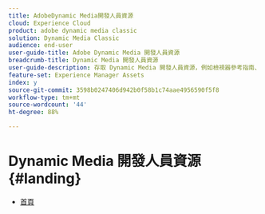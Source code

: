 ```yaml
---
title: AdobeDynamic Media開發人員資源
cloud: Experience Cloud
product: adobe dynamic media classic
solution: Dynamic Media Classic
audience: end-user
user-guide-title: Adobe Dynamic Media 開發人員資源
breadcrumb-title: Dynamic Media 開發人員資源
user-guide-description: 存取 Dynamic Media 開發人員資源，例如檢視器參考指南、影像製作系統 API、影像服務和演算 API，以及封存的 Scene7 發行說明。
feature-set: Experience Manager Assets
index: y
source-git-commit: 3598b0247406d942b0f58b1c74aae4956590f5f8
workflow-type: tm+mt
source-wordcount: '44'
ht-degree: 88%

---
```



# Dynamic Media 開發人員資源{#landing}

+ [首頁](home.md)

<!--This TOC may not be necessary. Not sure, so leaving it in.
+ [Viewers Reference Guide](/help/aem-viewers-ref/homeviewers.md)
+ [IS/IR API](/help/aem-is-ir-api/homeisir.md)
+ [IPS API](/help/aem-ips-api/c-overview.md)
+ [Image Authoring](/help/aem-ia/aem-ia-home.md)
+ [Dynamic Media Classic Release Notes](/help/s7-release-notes/homern.md)
-->
